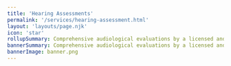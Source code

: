 ```yaml
---
title: 'Hearing Assessments'
permalink: '/services/hearing-assessment.html'
layout: 'layouts/page.njk'
icon: 'star'
rollupSummary: Comprehensive audiological evaluations by a licensed and certified audiologist (no referral necessary).
bannerSummary: Comprehensive audiological evaluations by a licensed and certified audiologist (no referral necessary).
bannerImage: banner.png
---
```

